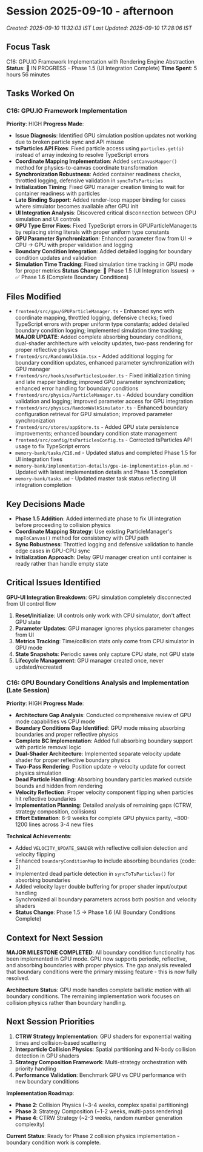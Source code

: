 # Session 2025-09-10 - afternoon
*Created: 2025-09-10 11:32:03 IST*
*Last Updated: 2025-09-10 17:28:06 IST*

## Focus Task
C16: GPU.IO Framework Implementation with Rendering Engine Abstraction
**Status**: 🔄 IN PROGRESS - Phase 1.5 (UI Integration Complete)
**Time Spent**: 5 hours 56 minutes

## Tasks Worked On

### C16: GPU.IO Framework Implementation
**Priority**: HIGH
**Progress Made**:
- **Issue Diagnosis**: Identified GPU simulation position updates not working due to broken particle sync and API misuse
- **tsParticles API Fixes**: Fixed particle access using `particles.get(i)` instead of array indexing to resolve TypeScript errors
- **Coordinate Mapping Implementation**: Added `setCanvasMapper()` method for physics-to-canvas coordinate transformation
- **Synchronization Robustness**: Added container readiness checks, throttled logging, defensive validation in `syncToTsParticles`
- **Initialization Timing**: Fixed GPU manager creation timing to wait for container readiness with particles
- **Late Binding Support**: Added render-loop mapper binding for cases where simulator becomes available after GPU init
- **UI Integration Analysis**: Discovered critical disconnection between GPU simulation and UI controls
- **GPU Type Error Fixes**: Fixed TypeScript errors in GPUParticleManager.ts by replacing string literals with proper uniform type constants
- **GPU Parameter Synchronization**: Enhanced parameter flow from UI → CPU → GPU with proper validation and logging
- **Boundary Condition Integration**: Added detailed logging for boundary condition updates and validation
- **Simulation Time Tracking**: Fixed simulation time tracking in GPU mode for proper metrics
**Status Change**: 🔄 Phase 1.5 (UI Integration Issues) → ✅ Phase 1.6 (Complete Boundary Conditions)

## Files Modified
- `frontend/src/gpu/GPUParticleManager.ts` - Enhanced sync with coordinate mapping, throttled logging, defensive checks; fixed TypeScript errors with proper uniform type constants; added detailed boundary condition logging; implemented simulation time tracking; **MAJOR UPDATE**: Added complete absorbing boundary conditions, dual-shader architecture with velocity updates, two-pass rendering for proper reflective physics
- `frontend/src/RandomWalkSim.tsx` - Added additional logging for boundary condition updates, enhanced parameter synchronization with GPU manager
- `frontend/src/hooks/useParticlesLoader.ts` - Fixed initialization timing and late mapper binding; improved GPU parameter synchronization; enhanced error handling for boundary conditions
- `frontend/src/physics/ParticleManager.ts` - Added boundary condition validation and logging; improved parameter access for GPU integration
- `frontend/src/physics/RandomWalkSimulator.ts` - Enhanced boundary configuration retrieval for GPU simulation; improved parameter synchronization
- `frontend/src/stores/appStore.ts` - Added GPU state persistence improvements; enhanced boundary condition state management
- `frontend/src/config/tsParticlesConfig.ts` - Corrected tsParticles API usage to fix TypeScript errors
- `memory-bank/tasks/C16.md` - Updated status and completed Phase 1.5 for UI integration fixes
- `memory-bank/implementation-details/gpu-io-implementation-plan.md` - Updated with latest implementation details and Phase 1.5 completion
- `memory-bank/tasks.md` - Updated master task status reflecting UI integration completion

## Key Decisions Made
- **Phase 1.5 Addition**: Added intermediate phase to fix UI integration before proceeding to collision physics
- **Coordinate Mapping Strategy**: Use existing ParticleManager's `mapToCanvas()` method for consistency with CPU path
- **Sync Robustness**: Throttled logging and defensive validation to handle edge cases in GPU-CPU sync
- **Initialization Approach**: Delay GPU manager creation until container is ready rather than handle empty state

## Critical Issues Identified
**GPU-UI Integration Breakdown**: GPU simulation completely disconnected from UI control flow
1. **Reset/Initialize**: UI controls only work with CPU simulator, don't affect GPU state
2. **Parameter Updates**: GPU manager ignores physics parameter changes from UI
3. **Metrics Tracking**: Time/collision stats only come from CPU simulator in GPU mode  
4. **State Snapshots**: Periodic saves only capture CPU state, not GPU state
5. **Lifecycle Management**: GPU manager created once, never updated/recreated

### C16: GPU Boundary Conditions Analysis and Implementation (Late Session)
**Priority**: HIGH
**Progress Made**:
- **Architecture Gap Analysis**: Conducted comprehensive review of GPU mode capabilities vs CPU mode
- **Boundary Conditions Gap Identified**: GPU mode missing absorbing boundaries and proper reflective physics
- **Complete BC Implementation**: Added full absorbing boundary support with particle removal logic
- **Dual-Shader Architecture**: Implemented separate velocity update shader for proper reflective boundary physics
- **Two-Pass Rendering**: Position update → velocity update for correct physics simulation
- **Dead Particle Handling**: Absorbing boundary particles marked outside bounds and hidden from rendering
- **Velocity Reflection**: Proper velocity component flipping when particles hit reflective boundaries
- **Implementation Planning**: Detailed analysis of remaining gaps (CTRW, strategy composition, collisions)
- **Effort Estimation**: 6-9 weeks for complete GPU physics parity, ~800-1200 lines across 3-4 new files

**Technical Achievements**:
- Added `VELOCITY_UPDATE_SHADER` with reflective collision detection and velocity flipping
- Enhanced `boundaryConditionMap` to include absorbing boundaries (code: 2) 
- Implemented dead particle detection in `syncToTsParticles()` for absorbing boundaries
- Added velocity layer double buffering for proper shader input/output handling
- Synchronized all boundary parameters across both position and velocity shaders
- **Status Change**: Phase 1.5 → Phase 1.6 (All Boundary Conditions Complete)

## Context for Next Session
**MAJOR MILESTONE COMPLETED**: All boundary condition functionality has been implemented in GPU mode. GPU now supports periodic, reflective, and absorbing boundaries with proper physics. The gap analysis revealed that boundary conditions were the primary missing feature - this is now fully resolved.

**Architecture Status**: GPU mode handles complete ballistic motion with all boundary conditions. The remaining implementation work focuses on collision physics rather than boundary handling.

## Next Session Priorities
1. **CTRW Strategy Implementation**: GPU shaders for exponential waiting times and collision-based scattering
2. **Interparticle Collision Physics**: Spatial partitioning and N-body collision detection in GPU shaders
3. **Strategy Composition Framework**: Multi-strategy orchestration with priority handling
4. **Performance Validation**: Benchmark GPU vs CPU performance with new boundary conditions

**Implementation Roadmap**: 
- **Phase 2**: Collision Physics (~3-4 weeks, complex spatial partitioning)
- **Phase 3**: Strategy Composition (~1-2 weeks, multi-pass rendering)  
- **Phase 4**: CTRW Strategy (~2-3 weeks, random number generation complexity)

**Current Status**: Ready for Phase 2 collision physics implementation - boundary condition work is complete.
